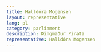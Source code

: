 ```yaml
---
title: Halldóra Mogensen
layout: representative
lang: pl
category: parliament
description: Þingmaður Pírata
representative: Halldóra Mogensen
---
```

